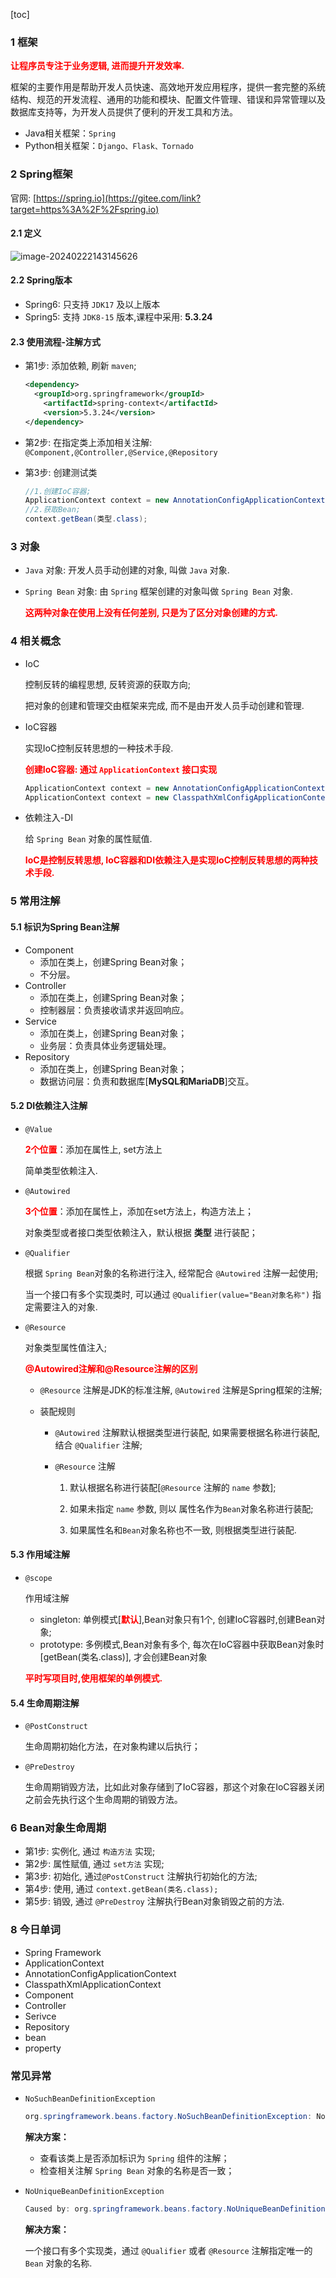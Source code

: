 [toc]

### 1 框架

<font color=red>**让程序员专注于业务逻辑, 进而提升开发效率.**</font>

框架的主要作用是帮助开发人员快速、高效地开发应用程序，提供一套完整的系统结构、规范的开发流程、通用的功能和模块、配置文件管理、错误和异常管理以及数据库支持等，为开发人员提供了便利的开发工具和方法。

- Java相关框架：`Spring`
- Python相关框架：`Django、Flask、Tornado`

### 2 Spring框架

官网: [https://spring.io](https://gitee.com/link?target=https%3A%2F%2Fspring.io)

#### 2.1 定义

![image-20240222143145626](./images/image-20240222143145626.png)

#### 2.2 Spring版本

- Spring6: 只支持 `JDK17` 及以上版本
- Spring5: 支持 `JDK8-15` 版本,课程中采用: **5.3.24**

#### 2.3 使用流程-注解方式

- 第1步: 添加依赖, 刷新 `maven`;

  ```xml
  <dependency>
  	<groupId>org.springframework</groupId>
      <artifactId>spring-context</artifactId>
      <version>5.3.24</version>
  </dependency>
  ```

- 第2步: 在指定类上添加相关注解: `@Component,@Controller,@Service,@Repository`

- 第3步: 创建测试类

  ```java
  //1.创建IoC容器;
  ApplicationContext context = new AnnotationConfigApplicationContext("包扫描路径");
  //2.获取Bean;
  context.getBean(类型.class);
  ```

### 3 对象

- `Java` 对象: 开发人员手动创建的对象, 叫做 `Java` 对象.

- `Spring Bean` 对象: 由 `Spring` 框架创建的对象叫做 `Spring Bean` 对象.

  <font color=red>**这两种对象在使用上没有任何差别, 只是为了区分对象创建的方式.**</font>

### 4 相关概念

- IoC

  控制反转的编程思想, 反转资源的获取方向;

  把对象的创建和管理交由框架来完成, 而不是由开发人员手动创建和管理.

- IoC容器

  实现IoC控制反转思想的一种技术手段.

  <font color=red>**创建IoC容器: 通过 `ApplicationContext` 接口实现**</font>

  ```java
  ApplicationContext context = new AnnotationConfigApplicationContext("包路径");
  ApplicationContext context = new ClasspathXmlConfigApplicationContext("xxx.xml");
  ```

- 依赖注入-DI

  给 `Spring Bean` 对象的属性赋值.

  <font color=red>**IoC是控制反转思想, IoC容器和DI依赖注入是实现IoC控制反转思想的两种技术手段.**</font>

### 5 常用注解

#### 5.1 标识为Spring Bean注解

- Component
  - 添加在类上，创建Spring Bean对象；
  - 不分层。
- Controller
  - 添加在类上，创建Spring Bean对象；
  - 控制器层：负责接收请求并返回响应。
- Service
  - 添加在类上，创建Spring Bean对象；
  - 业务层：负责具体业务逻辑处理。
- Repository
  - 添加在类上，创建Spring Bean对象；
  - 数据访问层：负责和数据库[**MySQL和MariaDB**]交互。

#### 5.2 DI依赖注入注解

- `@Value`

  <font color=red>**2个位置**</font>：添加在属性上, set方法上

  简单类型依赖注入.

- `@Autowired`

  <font color=red>**3个位置**</font>：添加在属性上，添加在set方法上，构造方法上；

  对象类型或者接口类型依赖注入，默认根据 **类型** 进行装配；

- `@Qualifier`

  根据 `Spring Bean`对象的名称进行注入, 经常配合 `@Autowired` 注解一起使用;

  当一个接口有多个实现类时, 可以通过 `@Qualifier(value="Bean对象名称")` 指定需要注入的对象.

- `@Resource`

  对象类型属性值注入;

  <font color=red>**@Autowired注解和@Resource注解的区别**</font>

  - `@Resource` 注解是JDK的标准注解, `@Autowired` 注解是Spring框架的注解;

  - 装配规则

    - `@Autowired` 注解默认根据类型进行装配, 如果需要根据名称进行装配, 结合 `@Qualifier` 注解;

    - `@Resource` 注解

      1. 默认根据名称进行装配[`@Resource` 注解的 `name` 参数];

      2. 如果未指定 `name` 参数, 则以 属性名作为`Bean`对象名称进行装配;

      3. 如果属性名和`Bean`对象名称也不一致, 则根据类型进行装配.

#### 5.3 作用域注解

- `@scope`

  作用域注解

  - singleton: 单例模式[<font color=red>**默认**</font>],Bean对象只有1个, 创建IoC容器时,创建Bean对象;
  - prototype: 多例模式,Bean对象有多个, 每次在IoC容器中获取Bean对象时[getBean(类名.class)], 才会创建Bean对象

  <font color=red>**平时写项目时,使用框架的单例模式.**</font>

#### 5.4 生命周期注解

- `@PostConstruct`

  生命周期初始化方法，在对象构建以后执行；

- `@PreDestroy`

  生命周期销毁方法，比如此对象存储到了IoC容器，那这个对象在IoC容器关闭之前会先执行这个生命周期的销毁方法。

### 6 Bean对象生命周期

- 第1步: 实例化, 通过 `构造方法` 实现;
- 第2步: 属性赋值, 通过 `set方法` 实现;
- 第3步: 初始化, 通过`@PostConstruct` 注解执行初始化的方法;
- 第4步: 使用, 通过 `context.getBean(类名.class);`
- 第5步: 销毁, 通过 `@PreDestroy` 注解执行Bean对象销毁之前的方法.





### 8 今日单词

* Spring Framework
* ApplicationContext
* AnnotationConfigApplicationContext
* ClasspathXmlApplicationContext
* Component
* Controller
* Serivce
* Repository
* bean
* property



###  常见异常

- `NoSuchBeanDefinitionException`

  ```java
  org.springframework.beans.factory.NoSuchBeanDefinitionException: No qualifying bean of type 'cn.tedu.spring.bean.UserService' available ...
  ```

  **解决方案：**

  - 查看该类上是否添加标识为 `Spring` 组件的注解；
  - 检查相关注解 `Spring Bean` 对象的名称是否一致；

- `NoUniqueBeanDefinitionException`

  ```java
  Caused by: org.springframework.beans.factory.NoUniqueBeanDefinitionException: No qualifying bean of type 'cn.tedu.spring.auto.Cache' available: expected single matching bean but found 2: AAAA,cacheImpl2
  ```

  **解决方案：**

  一个接口有多个实现类，通过 `@Qualifier` 或者 `@Resource` 注解指定唯一的 `Bean` 对象的名称.
















